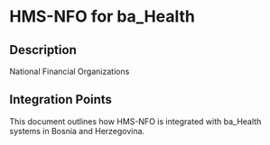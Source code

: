 # HMS-NFO for ba_Health

## Description

National Financial Organizations

## Integration Points

This document outlines how HMS-NFO is integrated with ba_Health systems in Bosnia and Herzegovina.
